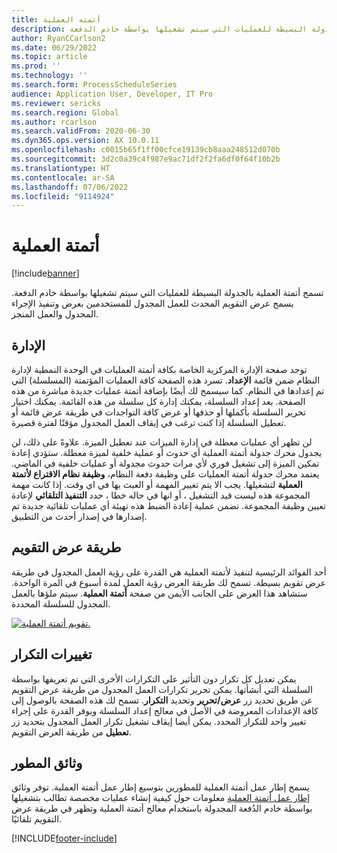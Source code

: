 ```yaml
---
title: أتمته العملية
description: توفر هذه المقالة تفاصيل عن كيفية سماح التنفيذ التلقائي للعمليات بالجدولة البسيطة للعمليات التي سيتم تشغيلها بواسطة خادم الدفعة.
author: RyanCCarlson2
ms.date: 06/29/2022
ms.topic: article
ms.prod: ''
ms.technology: ''
ms.search.form: ProcessScheduleSeries
audience: Application User, Developer, IT Pro
ms.reviewer: sericks
ms.search.region: Global
ms.author: rcarlson
ms.search.validFrom: 2020-06-30
ms.dyn365.ops.version: AX 10.0.11
ms.openlocfilehash: c0015b65f1ff00cfce19139cb8aaa248512d070b
ms.sourcegitcommit: 3d2c0a39c4f987e9ac71df2f2fa6df0f64f10b2b
ms.translationtype: HT
ms.contentlocale: ar-SA
ms.lasthandoff: 07/06/2022
ms.locfileid: "9114924"
---
```

# <a name="process-automation"></a>أتمتة العملية

[!include[banner](../includes/banner.md)]

تسمح أتمتة العملية بالجدولة البسيطة للعمليات التي سيتم تشغيلها بواسطة خادم الدفعة. يسمح عرض التقويم المحدث للعمل المجدول للمستخدمين بعرض وتنفيذ الإجراء المجدول والعمل المنجز.

## <a name="administration"></a>الإدارة

توجد صفحة الإدارة المركزية الخاصة بكافة أتمتة العمليات في الوحدة النمطية لإدارة النظام ضمن قائمة **الإعداد**. تسرد هذه الصفحة كافة العمليات المؤتمتة (المسلسلة) التي تم إعدادها في النظام. كما سيسمح لك أيضًا بإضافة أتمتة عمليات جديدة مباشرة من هذه الصفحة. بعد إعداد السلسلة، يمكنك إدارة كل سلسلة من هذه القائمة. يمكنك اختيار تحرير السلسلة بأكملها أو حذفها أو عرض كافة التواجدات في طريقة عرض قائمة أو تعطيل السلسلة إذا كنت ترغب في إيقاف العمل المجدول مؤقتًا لفترة قصيرة. 

لن تظهر أي عمليات معطلة في إدارة الميزات عند تعطيل الميزة. علاوةً على ذلك، لن يجدول محرك جدولة أتمتة العملية أي حدوث أو عملية خلفية لميزة معطلة. ستؤدي إعادة تمكين الميزة إلى تشغيل فوري لأي مرات حدوث مجدولة أو عمليات خلفية في الماضي. يعتمد محرك جدولة أتمتة العمليات على وظيفة دفعة النظام، **وظيفة نظام الاقتراع لأتمتة العملية** لتشغيلها. يجب الا يتم تغيير المهمة أو العبث بها في اي وقت. إذا كانت مهمة المجموعة هذه ليست قيد التشغيل ، أو انها في حاله خطا ، حدد **التنفيذ التلقائي** لإعادة تعيين وظيفة المجموعة. تضمن عملية إعادة الضبط هذه تهيئة أي عمليات تلقائية جديدة تم إصدارها في إصدار أحدث من التطبيق. 

## <a name="calendar-view"></a>طريقة عرض التقويم

أحد الفوائد الرئيسية لتنفيذ لأتمتة العملية هي القدرة على رؤية العمل المجدول في طريقة عرض تقويم بسيطة.  تسمح لك طريقة العرض رؤية العمل لمدة أسبوع في المرة الواحدة. ستشاهد هذا العرض على الجانب الأيمن من صفحة **أتمتة العملية**. سيتم ملؤها بالعمل المجدول للسلسلة المحددة. 

[![تقويم أتمتة العملية.](./media/CalendarView2.png)](./media/CalendarView2.png)

## <a name="occurrence-changes"></a>تغييرات التكرار

يمكن تعديل كل تكرار دون التأثير على التكرارات الأخرى التي تم تعريفها بواسطة السلسلة التي أنشأتها. يمكن تحرير تكرارات العمل المجدول من طريقة عرض التقويم عن طريق تحديد زر **عرض/تحرير** وتحديد **التكرار**. تسمح لك هذه الصفحة بالوصول إلى كافة الإعدادات المعروضة في الأصل في معالج إعداد السلسلة ويوفر القدرة على إجراء تغيير واحد للتكرار المحدد. يمكن أيضا إيقاف تشغيل تكرار العمل المجدول بتحديد زر **تعطيل** من طريقة العرض التقويم.

## <a name="developer-documentation"></a>وثائق المطور

يسمح إطار عمل أتمتة العملية للمطورين بتوسيع إطار عمل أتمتة العملية. توفر وثائق [إطار عمل أتمتة العملية](../process-automation/process-automation-framework.md) معلومات حول كيفية إنشاء عمليات مخصصة تطالب بتشغيلها بواسطة خادم الدُفعة المجدولة باستخدام معالج أتمتة العملية وتظهر في طريقة عرض التقويم تلقائيًا.


[!INCLUDE[footer-include](../../../includes/footer-banner.md)]
